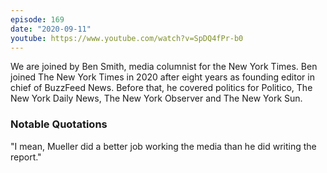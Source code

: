 ```yaml
---
episode: 169
date: "2020-09-11"
youtube: https://www.youtube.com/watch?v=SpDQ4fPr-b0
---
```


We are joined by Ben Smith, media columnist for the New York Times. Ben joined
The New York Times in 2020 after eight years as founding editor in chief of
BuzzFeed News. Before that, he covered politics for Politico, The New York
Daily News, The New York Observer and The New York Sun.

### Notable Quotations

"I mean, Mueller did a better job working the media than he did writing the report."
